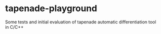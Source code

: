 # tapenade-playground
Some tests and initial evaluation of tapenade automatic differentiation tool in C/C++
